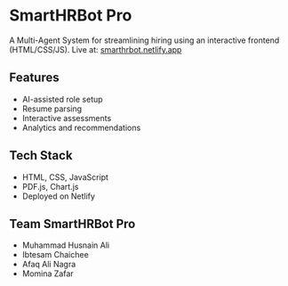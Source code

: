 # SmartHRBot Pro

A Multi-Agent System for streamlining hiring using an interactive frontend (HTML/CSS/JS). Live at: [smarthrbot.netlify.app](https://smarthrbot.netlify.app)

## Features
- AI-assisted role setup
- Resume parsing
- Interactive assessments
- Analytics and recommendations

## Tech Stack
- HTML, CSS, JavaScript
- PDF.js, Chart.js
- Deployed on Netlify

## Team SmartHRBot Pro
- Muhammad Husnain Ali
- Ibtesam Chaichee
- Afaq Ali Nagra
- Momina Zafar
